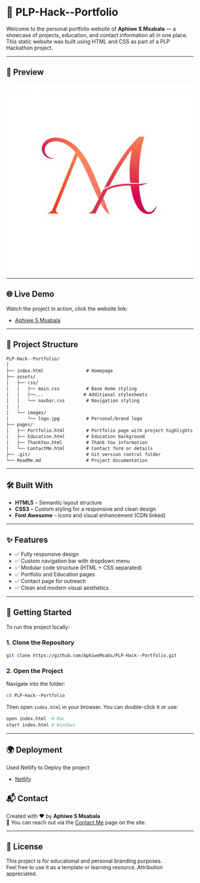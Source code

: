 # 🌟 PLP-Hack--Portfolio

Welcome to the personal portfolio website of **Aphiwe S Msabala** — a showcase of projects, education, and contact information all in one place. This static website was built using HTML and CSS as part of a PLP Hackathon project.

---

## 📸 Preview

![Website Preview](assets/images/logo.jpg) <!-- Replace with an actual screenshot if available -->

---

## 🌐 Live Demo

Watch the project in action, click the website link: 

- [Aphiwe S Msabala](https://www.netlify.com/)


---

## 📁 Project Structure

```
PLP-Hack--Portfolio/
│
├── index.html                # Homepage
├── assets/
│   ├── css/
│   │   ├── main.css          # Base Home styling
│   │   ├──...               # Additional stylesheets
│   │   └── navbar.css        # Navigation styling
|   |    
│   └── images/
│       └── logo.jpg          # Personal/brand logo
├── pages/
│   ├── Portfolio.html        # Portfolio page with project highlights
│   ├── Education.html        # Education background
│   ├── ThankYou.html         # Thank You information
│   └── ContactMe.html        # Contact form or details
├── .git/                     # Git version control folder
└── ReadMe.md                 # Project documentation
```

---

## 🛠️ Built With

- **HTML5** – Semantic layout structure  
- **CSS3** – Custom styling for a responsive and clean design  
- **Font Awesome** – Icons and visual enhancement (CDN linked)

---

## ✨ Features

- ✅ Fully responsive design  
- ✅ Custom navigation bar with dropdown menu  
- ✅ Modular code structure (HTML + CSS separated)  
- ✅ Portfolio and Education pages  
- ✅ Contact page for outreach  
- ✅ Clean and modern visual aesthetics

---

## 🚀 Getting Started

To run this project locally:

### 1. Clone the Repository

```bash
git clone https://github.com/AphiweMsabs/PLP-Hack--Portfolio.git
```

### 2. Open the Project

Navigate into the folder:

```bash
cd PLP-Hack--Portfolio
```

Then open `index.html` in your browser. You can double-click it or use:

```bash
open index.html  # Mac
start index.html # Windows
```

---

## 🌍 Deployment

Used Netlify to Deploy the project

- [Netlify](https://www.netlify.com/)



## 📬 Contact

Created with ❤️ by **Aphiwe S Msabala**  
📧 You can reach out via the [Contact Me](pages/ContactMe.html) page on the site.

---

## 📜 License

This project is for educational and personal branding purposes.  
Feel free to use it as a template or learning resource. Attribution appreciated.
